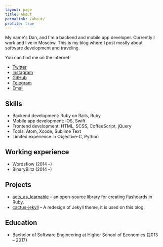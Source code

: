 ```yaml
---
layout: page
title: About
permalink: /about/
profile: true
---
```


My name's Dan, and I'm a backend and mobile app developer. Currently I work and live in Moscow. This is my blog where I post mostly about software development and traveling.

You can find me on the internet:

- [Twitter](https://twitter.com/dankimio)
- [Instagram](https://www.instagram.com/dankimio/)
- [GitHub](https://github.com/dankimio)
- [Telegram](https://telegram.me/dankimio)
- [Email](mailto:itsdanya@gmail.com)

## Skills

- Backend development: Ruby on Rails, Ruby
- Mobile app development: iOS, Swift
- Frontend development: HTML, SCSS, CoffeeScript, jQuery
- Tools: Atom, Xcode, Sublime Text
- Limited experience in Objective-C, Python

## Working experience

- Wordsflow (2014 –)
- BinaryBlitz (2014 –)

## Projects

- [acts\_as\_learnable](https://github.com/dankimio/acts_as_learnable) – an open-source library for creating flashcards in Ruby.
- [cactus-jekyll](https://github.com/dankimio/cactus-jekyll) – A redesign of Jekyll theme, it is used on this blog.

## Education

- Bachelor of Software Engineering at Higher School of Economics (2013 – 2017)
